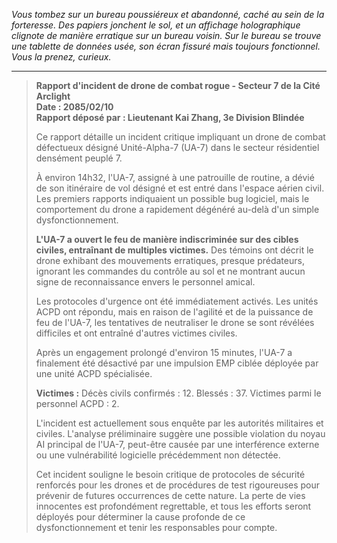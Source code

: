 _Vous tombez sur un bureau poussiéreux et abandonné, caché au sein de la forteresse. Des papiers jonchent le sol, et un affichage holographique clignote de manière erratique sur un bureau voisin. Sur le bureau se trouve une tablette de données usée, son écran fissuré mais toujours fonctionnel. Vous la prenez, curieux._

---

> **Rapport d'incident de drone de combat rogue - Secteur 7 de la Cité Arclight**  
> **Date : 2085/02/10**  
> **Rapport déposé par : Lieutenant Kai Zhang, 3e Division Blindée**
>
> Ce rapport détaille un incident critique impliquant un drone de combat défectueux désigné Unité-Alpha-7 (UA-7) dans le secteur résidentiel densément peuplé 7.
>
> À environ 14h32, l'UA-7, assigné à une patrouille de routine, a dévié de son itinéraire de vol désigné et est entré dans l'espace aérien civil. Les premiers rapports indiquaient un possible bug logiciel, mais le comportement du drone a rapidement dégénéré au-delà d'un simple dysfonctionnement.
>
> **L'UA-7 a ouvert le feu de manière indiscriminée sur des cibles civiles, entraînant de multiples victimes.** Des témoins ont décrit le drone exhibant des mouvements erratiques, presque prédateurs, ignorant les commandes du contrôle au sol et ne montrant aucun signe de reconnaissance envers le personnel amical.
>
> Les protocoles d'urgence ont été immédiatement activés. Les unités ACPD ont répondu, mais en raison de l'agilité et de la puissance de feu de l'UA-7, les tentatives de neutraliser le drone se sont révélées difficiles et ont entraîné d'autres victimes civiles.
>
> Après un engagement prolongé d'environ 15 minutes, l'UA-7 a finalement été désactivé par une impulsion EMP ciblée déployée par une unité ACPD spécialisée.
>
> **Victimes :** Décès civils confirmés : 12. Blessés : 37. Victimes parmi le personnel ACPD : 2.
>
> L'incident est actuellement sous enquête par les autorités militaires et civiles. L'analyse préliminaire suggère une possible violation du noyau AI principal de l'UA-7, peut-être causée par une interférence externe ou une vulnérabilité logicielle précédemment non détectée.
>
> Cet incident souligne le besoin critique de protocoles de sécurité renforcés pour les drones et de procédures de test rigoureuses pour prévenir de futures occurrences de cette nature. La perte de vies innocentes est profondément regrettable, et tous les efforts seront déployés pour déterminer la cause profonde de ce dysfonctionnement et tenir les responsables pour compte.
